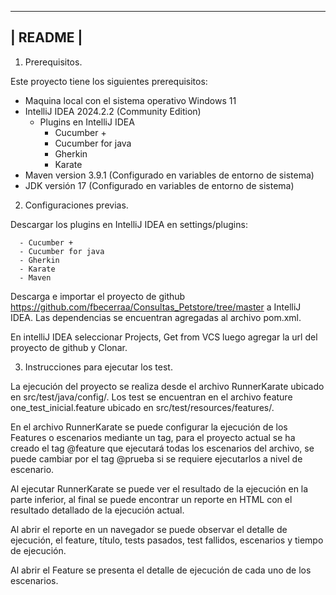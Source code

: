 ---------------------------------------------------------------
|                            README                           |
---------------------------------------------------------------

1. Prerequisitos.

Este proyecto tiene los siguientes prerequisitos:

 - Maquina local con el sistema operativo Windows 11
 - IntelliJ IDEA 2024.2.2 (Community Edition)
    - Plugins en IntelliJ IDEA
      - Cucumber +
      - Cucumber for java
      - Gherkin
      - Karate    
- Maven version 3.9.1 (Configurado en variables de entorno de sistema)
- JDK versión 17 (Configurado en variables de entorno de sistema)

2. Configuraciones previas.

Descargar los plugins en IntelliJ IDEA en settings/plugins:

      - Cucumber +
      - Cucumber for java
      - Gherkin
      - Karate
      - Maven

Descarga e importar el proyecto de github  https://github.com/fbecerraa/Consultas_Petstore/tree/master a IntelliJ IDEA.
Las dependencias se encuentran agregadas al archivo pom.xml.

En intelliJ IDEA seleccionar Projects, Get from VCS luego agregar la url del proyecto de github y Clonar.

3. Instrucciones para ejecutar los test.

La ejecución del proyecto se realiza desde el archivo RunnerKarate ubicado en src/test/java/config/. Los test se encuentran en el archivo feature one_test_inicial.feature ubicado en src/test/resources/features/.

En el archivo RunnerKarate se puede configurar la ejecución de los Features o escenarios mediante un tag, para el proyecto actual se ha creado el tag @feature que ejecutará todas los escenarios del archivo, se puede cambiar por el tag @prueba si se requiere ejecutarlos a nivel de escenario.

Al ejecutar RunnerKarate se puede ver el resultado de la ejecución en la parte inferior, al final se puede encontrar un reporte en HTML con el resultado detallado de la ejecución actual.

Al abrir el reporte en un navegador se puede observar el detalle de ejecución, el feature, título, tests pasados, test fallidos, escenarios y tiempo de ejecución.

Al abrir el Feature se presenta el detalle de ejecución de cada uno de los escenarios.
